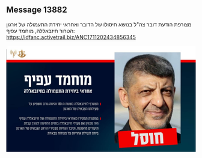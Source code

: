 ## Message 13882

מצורפת הודעת דובר צה"ל בנושא חיסולו של הדובר ואחראי יחידת התעמולה של ארגון הטרור חיזבאללה, מוחמד עפיף: https://idfanc.activetrail.biz/ANC1711202434856345

![Photo](13882/13882_photo.jpg)
